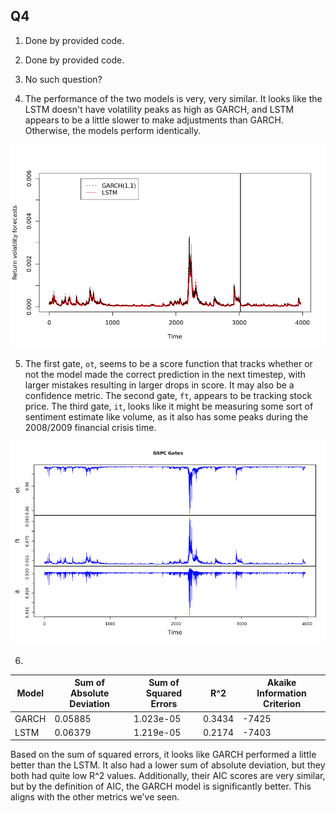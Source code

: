 ## Q4

1. Done by provided code.

2. Done by provided code.

3. No such question?

4. The performance of the two models is very, very similar. It looks like
the LSTM doesn't have volatility peaks as high as GARCH, and LSTM appears
to be a little slower to make adjustments than GARCH. Otherwise, the models
perform identically.

![](plotq4_1.png)

5. The first gate, `ot`, seems to be a score function that tracks whether or not
the model made the correct prediction in the next timestep, with larger mistakes
resulting in larger drops in score. It may also be a confidence metric.
The second gate, `ft`, appears to be tracking stock price. The third gate, `it`, 
looks like it might be measuring some sort of sentiment estimate like volume, as
it also has some peaks during the 2008/2009 financial crisis time.

![](plotq4_2.png)

6. 

| Model | Sum of Absolute Deviation | Sum of Squared Errors | R^2 | Akaike Information Criterion |
|---|---|---|---|---|
| GARCH | 0.05885 | 1.023e-05 | 0.3434 | -7425 |
| LSTM | 0.06379 | 1.219e-05 | 0.2174 | -7403 |

Based on the sum of squared errors, it looks like GARCH performed a little better
than the LSTM. It also had a lower sum of absolute deviation, but they both had
quite low R^2 values. Additionally, their AIC scores are very similar, but by
the definition of AIC, the GARCH model is significantly better. This aligns with
the other metrics we've seen.
